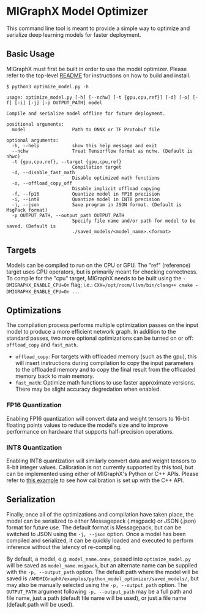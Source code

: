 # MIGraphX Model Optimizer
This command line tool is meant to provide a simple way to optimize and serialize deep learning models for faster deployment. 

## Basic Usage
MIGraphX must first be built in order to use the model optimizer. Please refer to the top-level [README](/README.md) for instructions on how to build and install.


```
$ python3 optimize_model.py -h
```

```
usage: optimize_model.py [-h] [--nchw] [-t {gpu,cpu,ref}] [-d] [-o] [-f] [-i] [-j] [-p OUTPUT_PATH] model

Compile and serialize model offline for future deployment.

positional arguments:
  model                 Path to ONNX or TF Protobuf file

optional arguments:
  -h, --help            show this help message and exit
  --nchw                Treat Tensorflow format as nchw. (Default is nhwc)
  -t {gpu,cpu,ref}, --target {gpu,cpu,ref}
                        Compilation target
  -d, --disable_fast_math
                        Disable optimized math functions
  -o, --offload_copy_off
                        Disable implicit offload copying
  -f, --fp16            Quantize model in FP16 precision
  -i, --int8            Quantize model in INT8 precision
  -j, --json            Save program in JSON format. (Default is MsgPack format)
  -p OUTPUT_PATH, --output_path OUTPUT_PATH
                        Specify file name and/or path for model to be saved. (Default is
                        ./saved_models/<model_name>.<format>
```

## Targets
Models can be compiled to run on the CPU or GPU. The "ref" (reference) target uses CPU operators, but is primarily meant for checking correctness. To compile for the "cpu" target, MIGraphX needs to be built using the `-DMIGRAPHX_ENABLE_CPU=On` flag; i.e.: `CXX=/opt/rocm/llvm/bin/clang++ cmake -DMIGRAPHX_ENABLE_CPU=On ..`.

## Optimizations
The compilation process performs multiple optimization passes on the input model to produce a more efficient network graph. In addition to the standard passes, two more optional optimizations can be turned on or off: `offload_copy` and `fast_math`. 

- `offload_copy`: For targets with offloaded memory (such as the gpu), this will insert instructions during compilation to copy the input parameters to the offloaded memory and to copy the final result from the offloaded memory back to main memory.
- `fast_math`: Optimize math functions to use faster approximate versions. There may be slight accuracy degredation when enabled.

### FP16 Quantization
Enabling FP16 quantization will convert data and weight tensors to 16-bit floating points values to reduce the model's size and to improve performance on hardware that supports half-precision operations. 

### INT8 Quantization
Enabling INT8 quantization will similarly convert data and weight tensors to 8-bit integer values. Calibration is not currently supported by this tool, but can be implemented using either of MIGraphX's Python or C++ APIs. Please refer to [this example](../cpp_api_inference/README.md) to see how calibration is set up with the C++ API. 

## Serialization
Finally, once all of the optimizations and compilation have taken place, the model can be serialized to either Messagepack (.msgpack) or JSON (.json) format for future use. The default format is Messagepack, but can be switched to JSON using the `-j, --json` option. Once a model has been compiled and serialized, it can be quickly loaded and executed to perform inference without the latency of re-compiling. 

By default, a model, e.g. `model_name.onnx`, passed into `optimize_model.py` will be saved as `model_name.msgpack`, but an alternate name can be supplied with the `-p, --output_path` option. The default path where the model will be saved is `/AMDMIGraphX/examples/python_model_optimizer/saved_models/`, but may also be manually selected using the `-p, --output_path` option. The `OUTPUT_PATH` argument following `-p, --output_path` may be a full path and file name, just a path (default file name will be used), or just a file name (default path will be used). 